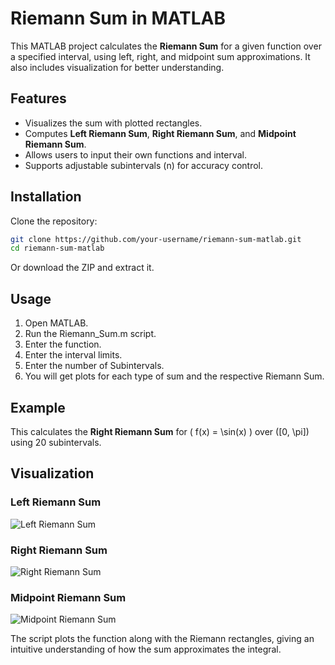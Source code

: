 # Riemann Sum in MATLAB

This MATLAB project calculates the **Riemann Sum** for a given function over a specified interval, using left, right, and midpoint sum approximations. It also includes visualization for better understanding.

## Features
- Visualizes the sum with plotted rectangles.
- Computes **Left Riemann Sum**, **Right Riemann Sum**, and **Midpoint Riemann Sum**.
- Allows users to input their own functions and interval.
- Supports adjustable subintervals (n) for accuracy control.

## Installation
Clone the repository:
```bash
git clone https://github.com/your-username/riemann-sum-matlab.git
cd riemann-sum-matlab
```
Or download the ZIP and extract it.

## Usage
1. Open MATLAB.
2. Run the Riemann_Sum.m script.
3. Enter the function.
4. Enter the interval limits.
5. Enter the number of Subintervals.
6. You will get plots for each type of sum and the respective Riemann Sum.

## Example





This calculates the **Right Riemann Sum** for \( f(x) = \sin(x) \) over \([0, \pi]\) using 20 subintervals.

## Visualization

### Left Riemann Sum
![Left Riemann Sum](https://upload.wikimedia.org/wikipedia/commons/3/38/LeftRiemannSum.gif)

### Right Riemann Sum
![Right Riemann Sum](https://upload.wikimedia.org/wikipedia/commons/1/12/RightRiemannSum.gif)

### Midpoint Riemann Sum
![Midpoint Riemann Sum](https://upload.wikimedia.org/wikipedia/commons/d/d1/MidpointRiemannSum.gif)

The script plots the function along with the Riemann rectangles, giving an intuitive understanding of how the sum approximates the integral.
